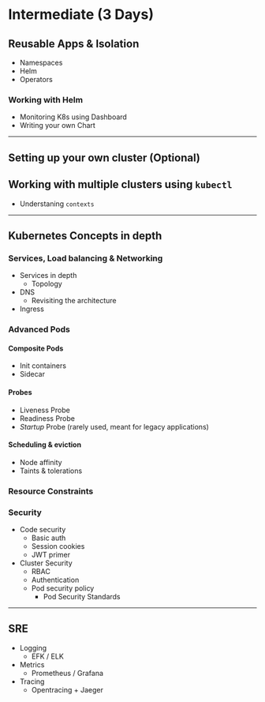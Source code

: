 # Intermediate (3 Days)

## Reusable Apps & Isolation

- Namespaces
- Helm
- Operators

### Working with Helm

- Monitoring K8s using Dashboard
- Writing your own Chart

---

## Setting up your own cluster (Optional)

## Working with multiple clusters using `kubectl`

- Understaning `contexts`

---

## Kubernetes Concepts in depth

### Services, Load balancing & Networking

- Services in depth
  - Topology
- DNS
  - Revisiting the architecture
- Ingress

### Advanced Pods

#### Composite Pods

- Init containers
- Sidecar

#### Probes

- Liveness Probe
- Readiness Probe
- *Startup* Probe (rarely used, meant for legacy applications)

#### Scheduling & eviction

- Node affinity
- Taints & tolerations

### Resource Constraints

### Security

- Code security
  - Basic auth
  - Session cookies
  - JWT primer
- Cluster Security
  - RBAC
  - Authentication
  - Pod security policy
    - Pod Security Standards

---

## SRE

- Logging
  - EFK / ELK
- Metrics
  - Prometheus / Grafana
- Tracing
  - Opentracing + Jaeger
